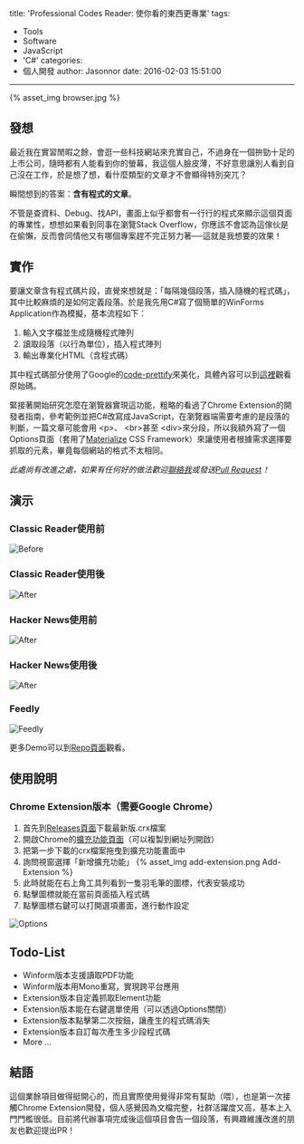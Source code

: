 title: 'Professional Codes Reader: 使你看的東西更專業'
tags:
  - Tools
  - Software
  - JavaScript
  - 'C#'
categories:
  - 個人開發
author: Jasonnor
date: 2016-02-03 15:51:00
---
{% asset_img browser.jpg %}
## 發想
最近我在實習閒暇之餘，會逛一些科技網站來充實自己，不過身在一個拚勁十足的上市公司，隨時都有人能看到你的螢幕，我這個人臉皮薄，不好意思讓別人看到自己沒在工作，於是想了想，看什麼類型的文章才不會顯得特別突兀？

瞬間想到的答案：**含有程式的文章**。

不管是查資料、Debug、找API，畫面上似乎都會有一行行的程式來顯示這個頁面的專業性，想想如果看到同事在瀏覽Stack Overflow，你應該不會認為這傢伙是在偷懶，反而會同情他又有哪個專案趕不完正努力著──這就是我想要的效果！

## 實作
要讓文章含有程式碼片段，直覺來想就是：「每隔幾個段落，插入隨機的程式碼」，其中比較麻煩的是如何定義段落。於是我先用C#寫了個簡單的WinForms Application作為模擬，基本流程如下：
1. 輸入文字檔並生成隨機程式陣列
2. 讀取段落（以行為單位），插入程式陣列
3. 輸出專業化HTML（含程式碼）

其中程式碼部分使用了Google的[code-prettify](https://github.com/google/code-prettify)來美化，具體內容可以到[這裡](https://github.com/Jasonnor/Professional-Codes-Reader/tree/master/WinForms-Application)觀看原始碼。

緊接著開始研究怎麼在瀏覽器實現這功能，粗略的看過了Chrome Extension的開發者指南，參考範例並把C#改寫成JavaScript，在瀏覽器端需要考慮的是段落的判斷，一篇文章可能會用	&lt;p&gt;、	&lt;br&gt;甚至	&lt;div&gt;來分段，所以我額外寫了一個Options頁面（套用了[Materialize](https://github.com/dogfalo/materialize/) CSS Framework）來讓使用者根據需求選擇要抓取的元素，畢竟每個網站的格式不太相同。

*此處尚有改進之處，如果有任何好的做法歡迎[聯絡我](mailto:wujason810@gmail.com)或發送[Pull Request](https://github.com/Jasonnor/Professional-Codes-Reader/pulls)！*

## 演示
### Classic Reader使用前
![Before](https://raw.githubusercontent.com/Jasonnor/Professional-Codes-Reader/master/Example/Novel_Before.png)
### Classic Reader使用後
![After](https://raw.githubusercontent.com/Jasonnor/Professional-Codes-Reader/master/Example/Novel_After.png)
### Hacker News使用前
![After](https://raw.githubusercontent.com/Jasonnor/Professional-Codes-Reader/master/Example/Article_Before.png)
### Hacker News使用後
![After](https://raw.githubusercontent.com/Jasonnor/Professional-Codes-Reader/master/Example/Article_After.png)
### Feedly
![Feedly](https://raw.githubusercontent.com/Jasonnor/Professional-Codes-Reader/master/Example/Demo_Feedly.gif)

更多Demo可以到[Repo頁面](https://github.com/Jasonnor/Professional-Codes-Reader)觀看。

## 使用說明
### Chrome Extension版本（需要Google Chrome）
  1. 首先到[Releases頁面](https://github.com/Jasonnor/Professional-Codes-Reader/releases)下載最新版.crx檔案
  2. 開啟Chrome的[擴充功能頁面](chrome://extensions/)（可以複製到網址列開啟）
  3. 把第一步下載的crx檔案拖曳到擴充功能畫面中
  4. 詢問視窗選擇「新增擴充功能」
  {% asset_img add-extension.png Add-Extension %}
  5. 此時就能在右上角工具列看到一隻羽毛筆的圖標，代表安裝成功
  6. 點擊圖標就能在當前頁面插入程式碼
  7. 點擊圖標右鍵可以打開選項畫面，進行動作設定

  ![Options](https://raw.githubusercontent.com/Jasonnor/Professional-Codes-Reader/master/Example/Options.png)

## Todo-List
  + Winform版本支援讀取PDF功能
  + Winform版本用Mono重寫，實現跨平台應用
  + Extension版本自定義抓取Element功能
  + Extension版本能在右鍵選單使用（可以透過Options關閉）
  + Extension版本點擊第二次按鈕，讓產生的程式碼消失
  + Extension版本自訂每次產生多少段程式碼
  + More ...

## 結語
這個業餘項目做得挺開心的，而且實際使用覺得非常有幫助（喂），也是第一次接觸Chrome Extension開發，個人感覺因為文檔完整，社群活躍度又高，基本上入門門檻很低。目前將代辦事項完成後這個項目會告一個段落，有興趣維護改進的朋友也歡迎提出PR！
